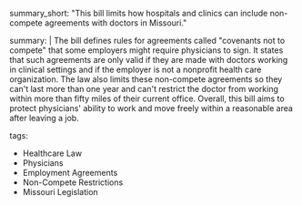 summary_short: "This bill limits how hospitals and clinics can include non-compete agreements with doctors in Missouri."

summary: |
  The bill defines rules for agreements called "covenants not to compete" that some employers might require physicians to sign. It states that such agreements are only valid if they are made with doctors working in clinical settings and if the employer is not a nonprofit health care organization. The law also limits these non-compete agreements so they can't last more than one year and can't restrict the doctor from working within more than fifty miles of their current office. Overall, this bill aims to protect physicians' ability to work and move freely within a reasonable area after leaving a job.

tags:
  - Healthcare Law
  - Physicians
  - Employment Agreements
  - Non-Compete Restrictions
  - Missouri Legislation
